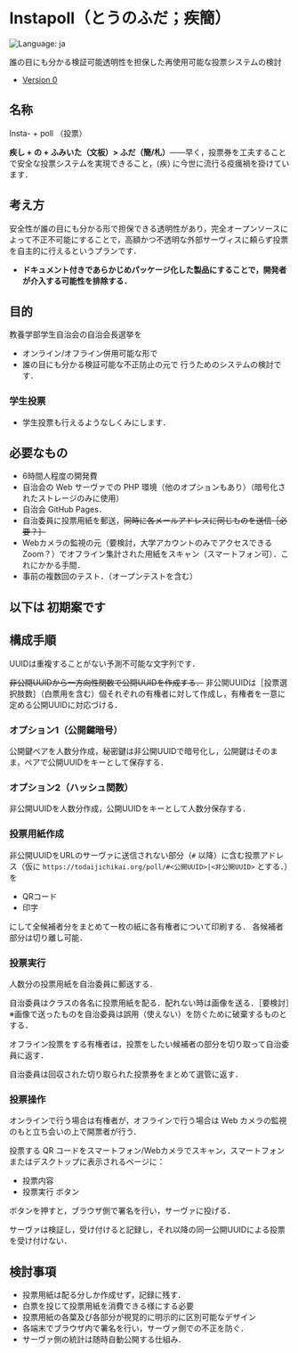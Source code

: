 # Instapoll（とうのふだ；疾簡）
![Language: ja](https://img.shields.io/badge/lang-ja-blue)

誰の目にも分かる検証可能透明性を担保した再使用可能な投票システムの検討

- [Version 0](version-0.md)

## 名称
Insta- + poll （投票）

**疾し + の + ふみいた（文板）> ふだ（簡/札）**——早く，投票券を工夫することで安全な投票システムを実現できること，⟨疾⟩ に今世に流行る疫癘禍を掛けています．

## 考え方
安全性が誰の目にも分かる形で担保できる透明性があり，完全オープンソースによって不正不可能にすることで，高額かつ不透明な外部サーヴィスに頼らず投票を自主的に行えるというプランです．

- **ドキュメント付きであらかじめパッケージ化した製品にすることで，開発者が介入する可能性を排除する．**

## 目的
教養学部学生自治会の自治会長選挙を
- オンライン/オフライン併用可能な形で
- 誰の目にも分かる検証可能な不正防止の元で
行うためのシステムの検討です．

### 学生投票
- 学生投票も行えるようなしくみにします．

## 必要なもの
- 6時間人程度の開発費
- 自治会の Web サーヴァでの PHP 環境（他のオプションもあり）（暗号化されたストレージのみに使用）
- 自治会 GitHub Pages．
- 自治委員に投票用紙を郵送，~~同時に各メールアドレスに同じものを送信［必要？］~~
- Webカメラの監視の元（要検討，大学アカウントのみでアクセスできる Zoom？）でオフライン集計された用紙をスキャン（スマートフォン可）．これにかかる手間．
- 事前の複数回のテスト．（オープンテストを含む）

## 以下は 初期案です

## 構成手順
UUIDは重複することがない予測不可能な文字列です．

~~非公開UUIDから一方向性関数で公開UUIDを作成する．~~
非公開UUIDは［投票選択肢数］（白票用を含む）個それぞれの有権者に対して作成し，有権者を一意に定める公開UUIDに対応づける．

### オプション1（公開鍵暗号）
公開鍵ペアを人数分作成，秘密鍵は非公開UUIDで暗号化し，公開鍵はそのまま，ペアで公開UUIDをキーとして保存する．

### オプション2（ハッシュ関数）
非公開UUIDを人数分作成，公開UUIDをキーとして人数分保存する．

### 投票用紙作成
非公開UUIDをURLのサーヴァに送信されない部分（`#` 以降）に含む投票アドレス（仮に `https://todaijichikai.org/poll/#<公開UUID>|<非公開UUID>` とする．）を

- QRコード
- 印字

にして全候補者分をまとめて一枚の紙に各有権者について印刷する．
各候補者部分は切り離し可能．

### 投票実行
人数分の投票用紙を自治委員に郵送する．

自治委員はクラスの各名に投票用紙を配る．配れない時は画像を送る．［要検討］※画像で送ったものを自治委員は誤用（使えない）を防ぐために破棄するものとする．

オフライン投票をする有権者は，投票をしたい候補者の部分を切り取って自治委員に返す．

自治委員は回収された切り取られた投票券をまとめて選管に返す．

### 投票操作
オンラインで行う場合は有権者が，オフラインで行う場合は Web カメラの監視のもと立ち会いの上で開票者が行う．

投票する QR コードをスマートフォン/Webカメラでスキャン，スマートフォンまたはデスクトップに表示されるページに：

- 投票内容
- <kbd>投票実行</kbd> ボタン

ボタンを押すと，ブラウザ側で署名を行い，サーヴァに投げる．

サーヴァは検証し，受け付けると記録し，それ以降の同一公開UUIDによる投票を受け付けない．

## 検討事項
- 投票用紙は配る分しか作成せず，記録に残す．
- 白票を投じて投票用紙を消費できる様にする必要
- 投票用紙の各葉及び各部分が視覚的に明示的に区別可能なデザイン
- 各端末でブラウザ内で署名を行い，サーヴァ側での不正を防ぐ．
- サーヴァ側の統計は随時自動公開する仕組み．

